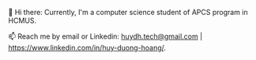 👋 Hi there:
Currently, I'm a computer science student of APCS program in HCMUS.

📫 Reach me by email or Linkedin: huydh.tech@gmail.com | https://www.linkedin.com/in/huy-duong-hoang/.

<!---
DuongHoangHuy/DuongHoangHuy is a ✨ special ✨ repository because its `README.md` (this file) appears on your GitHub profile.
You can click the Preview link to take a look at your changes.
--->
